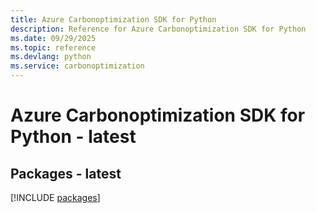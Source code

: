 ```yaml
---
title: Azure Carbonoptimization SDK for Python
description: Reference for Azure Carbonoptimization SDK for Python
ms.date: 09/29/2025
ms.topic: reference
ms.devlang: python
ms.service: carbonoptimization
---
```

# Azure Carbonoptimization SDK for Python - latest
## Packages - latest
[!INCLUDE [packages](carbonoptimization-index.md)]